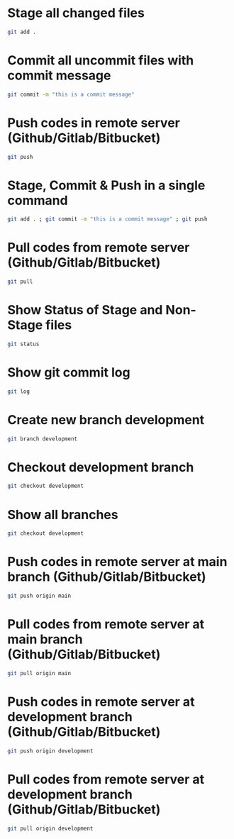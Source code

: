 # Stage all changed files
```bash
git add .
```
# Commit all uncommit files with commit message
```bash
git commit -m "this is a commit message"
```
# Push codes in remote server (Github/Gitlab/Bitbucket)
```bash
git push
```
# Stage, Commit & Push in a single command
```bash
git add . ; git commit -m "this is a commit message" ; git push
```
# Pull codes from remote server (Github/Gitlab/Bitbucket)
```bash
git pull
```
# Show Status of Stage and Non-Stage files
```bash
git status
```
# Show git commit log
```bash
git log
```
# Create new branch development
```bash
git branch development
```
# Checkout development branch
```bash
git checkout development
```
# Show all branches
```bash
git checkout development
```
# Push codes in remote server at main branch (Github/Gitlab/Bitbucket)
```bash
git push origin main
```
# Pull codes from remote server at main branch (Github/Gitlab/Bitbucket)
```bash
git pull origin main
```
# Push codes in remote server at development branch (Github/Gitlab/Bitbucket)
```bash
git push origin development
```
# Pull codes from remote server at development branch (Github/Gitlab/Bitbucket)
```bash
git pull origin development
```

